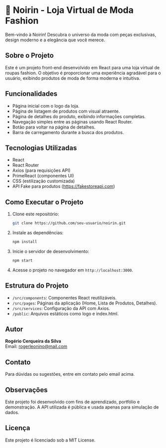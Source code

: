
# 🖤 Noirin - Loja Virtual de Moda Fashion

Bem-vindo à Noirin! Descubra o universo da moda com peças exclusivas, design moderno e a elegância que você merece.

## Sobre o Projeto

Este é um projeto front-end desenvolvido em React para uma loja virtual de roupas fashion. O objetivo é proporcionar uma experiência agradável para o usuário, exibindo produtos de moda de forma moderna e intuitiva.

## Funcionalidades

- Página inicial com o logo da loja.
- Página de listagem de produtos com visual atraente.
- Página de detalhes do produto, exibindo informações completas.
- Navegação simples entre as páginas usando React Router.
- Botão para voltar na página de detalhes.
- Barra de carregamento durante a busca dos produtos.

## Tecnologias Utilizadas

- React
- React Router
- Axios (para requisições API)
- PrimeReact (componentes UI)
- CSS (estilização customizada)
- API Fake para produtos (https://fakestoreapi.com)

## Como Executar o Projeto

1. Clone este repositório:
   ```bash
   git clone https://github.com/seu-usuario/noirin.git
   ```

2. Instale as dependências:
   ```bash
   npm install
   ```

3. Inicie o servidor de desenvolvimento:
   ```bash
   npm start
   ```

4. Acesse o projeto no navegador em `http://localhost:3000`.

## Estrutura do Projeto
- `/src/components`: Componentes React reutilizáveis.
- `/src/pages`: Páginas da aplicação (Home, Lista de Produtos, Detalhes).
- `/src/services`: Configuração da API com Axios.
- `/public`: Arquivos estáticos como logo e index.html.

## Autor

**Rogério Cerqueira da Silva**  
Email: rogerleonino@mail.com

## Contato

Para dúvidas ou sugestões, entre em contato pelo email acima.

## Observações
Este projeto foi desenvolvido com fins de aprendizado, portfólio e demonstração.
A API utilizada é pública e usada apenas para simulação de dados.

## Licença

Este projeto é licenciado sob a MIT License.
